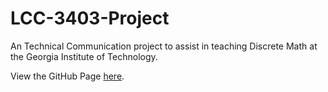 LCC-3403-Project
================

An Technical Communication project to assist in teaching Discrete Math at the Georgia Institute of Technology.

View the GitHub Page [here](http://tanner.github.com/LCC-3403-Project/).